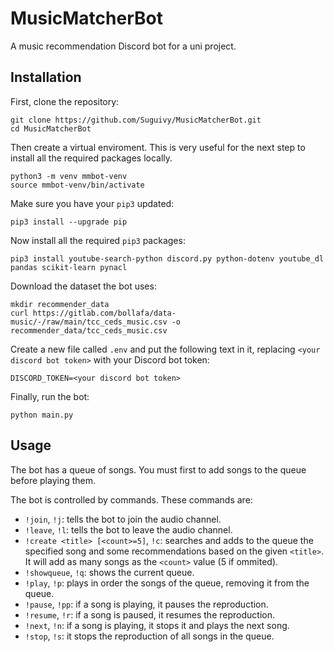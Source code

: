 # MusicMatcherBot

A music recommendation Discord bot for a uni project.

## Installation

First, clone the repository:

```
git clone https://github.com/Suguivy/MusicMatcherBot.git
cd MusicMatcherBot
```

Then create a virtual enviroment. This is very useful for the next step to install all the required packages locally.

```
python3 -m venv mmbot-venv
source mmbot-venv/bin/activate
```

Make sure you have your `pip3` updated:

```
pip3 install --upgrade pip
```

Now install all the required `pip3` packages:

```
pip3 install youtube-search-python discord.py python-dotenv youtube_dl pandas scikit-learn pynacl
```

Download the dataset the bot uses:
```
mkdir recommender_data
curl https://gitlab.com/bollafa/data-music/-/raw/main/tcc_ceds_music.csv -o recommender_data/tcc_ceds_music.csv
```

Create a new file called `.env` and put the following text in it, replacing `<your discord bot token>` with your Discord bot token:

```
DISCORD_TOKEN=<your discord bot token>
```

Finally, run the bot:

```
python main.py
```

## Usage

The bot has a queue of songs. You must first to add songs to the queue before playing them.

The bot is controlled by commands. These commands are:
- `!join`, `!j`: tells the bot to join the audio channel.
- `!leave`, `!l`: tells the bot to leave the audio channel.
- `!create <title> [<count>=5]`, `!c`: searches and adds to the queue the specified song and some recommendations based on the given `<title>`. It will add as many songs as the `<count>` value (5 if ommited).
- `!showqueue`, `!q`: shows the current queue.
- `!play`, `!p`: plays in order the songs of the queue, removing it from the queue.
- `!pause`, `!pp`: if a song is playing, it pauses the reproduction.
- `!resume`, `!r`: if a song is paused, it resumes the reproduction.
- `!next`, `!n`: if a song is playing, it stops it and plays the next song.
- `!stop`, `!s`: it stops the reproduction of all songs in the queue.
